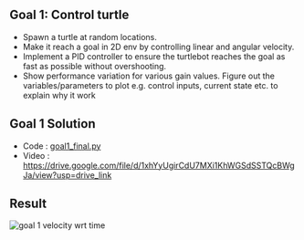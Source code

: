 ## Goal 1: Control turtle
- Spawn a turtle at random locations.
- Make it reach a goal in 2D env by controlling linear and angular velocity.
- Implement a PID controller to ensure the turtlebot reaches the goal as fast as possible without overshooting.
- Show performance variation for various gain values. Figure out the variables/parameters to plot e.g. control inputs, current state etc. to explain why it work

## Goal 1 Solution
- Code : [goal1_final.py]()
- Video : https://drive.google.com/file/d/1xhYyUgirCdU7MXi1KhWGSdSSTQcBWgJa/view?usp=drive_link

## Result
![goal 1 velocity wrt time](https://github.com/AshX3301/Ros2-Turtlesim/assets/70807797/b8b7dcd1-b644-4120-a705-423dc95b9f03)
